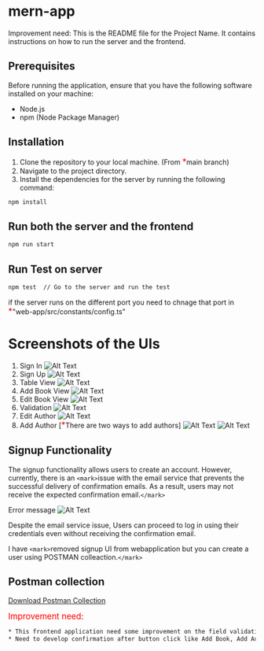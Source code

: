 # mern-app
Improvement need:
This is the README file for the Project Name. It contains instructions on how to run the server and the frontend.

## Prerequisites

Before running the application, ensure that you have the following software installed on your machine:

- Node.js
- npm (Node Package Manager)

## Installation

1. Clone the repository to your local machine. (From <span style="font-size: larger; color: red">*</span>main branch)
2. Navigate to the project directory.
3. Install the dependencies for the server by running the following command:

```bash
npm install
```

## Run both the server and the frontend

```bash
npm run start
```


## Run Test on server

```bash
npm test  // Go to the server and run the test
```

if the server runs on the different port you need to chnage that port in <span style="font-size: larger; color: red">*</span>"web-app/src/constants/config.ts"

# Screenshots of the UIs

1. Sign In
   ![Alt Text](./project_resources/sign_in.PNG)
2. Sign Up
   ![Alt Text](./project_resources/sign_up.PNG)
3. Table View
   ![Alt Text](./project_resources/table.PNG)
4. Add Book View
   ![Alt Text](./project_resources/addBook.PNG)
5. Edit Book View
   ![Alt Text](./project_resources/edit.PNG)
6. Validation
   ![Alt Text](./project_resources/validation.PNG)
7. Edit Author
   ![Alt Text](./project_resources/update_author.PNG)
8. Add Author  [<span style="font-size: larger; color: red">*</span>There are two ways to add authors]
   ![Alt Text](./project_resources/add_author.png)
   ![Alt Text](./project_resources/add_author2.png)


## Signup Functionality

The signup functionality allows users to create an account. However, currently, there is an `<mark>`issue with the email service that prevents the successful delivery of confirmation emails. As a result, users may not receive the expected confirmation email.`</mark>`

Error message
![Alt Text](./project_resources/emailError.png)

Despite the email service issue, Users can proceed to log in using their credentials even without receiving the confirmation email.

I have `<mark>`removed signup UI from webapplication but you can create a user using POSTMAN colleaction.`</mark>`

## Postman collection

[Download Postman Collection](./project_resources/MERN.postman_collection.json)


<span style="font-size: larger; color: red">Improvement need:</span> 
```bash
* This frontend application need some improvement on the field validation. 
* Need to develop confirmation after button click like Add Book, Add Author.
```
